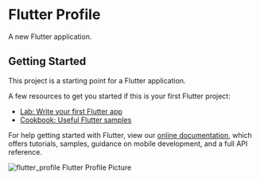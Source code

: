 # Flutter Profile

A new Flutter application.

## Getting Started

This project is a starting point for a Flutter application.

A few resources to get you started if this is your first Flutter project:

- [Lab: Write your first Flutter app](https://flutter.dev/docs/get-started/codelab)
- [Cookbook: Useful Flutter samples](https://flutter.dev/docs/cookbook)

For help getting started with Flutter, view our
[online documentation](https://flutter.dev/docs), which offers tutorials,
samples, guidance on mobile development, and a full API reference.

![flutter_profile](https://user-images.githubusercontent.com/36759897/72687510-6e578880-3b0f-11ea-9423-6f611b3fe3fe.PNG)
Flutter Profile Picture
